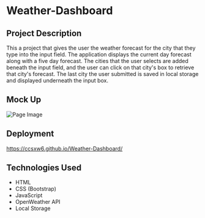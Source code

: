 # Weather-Dashboard

## Project Description
This a project that gives the user the weather forecast for the city that they type into the input field. The application displays the current day forecast along with a five day forecast. The cities that the user selects are added beneath the input field, and the user can click on that city's box to retrieve that city's forecast. The last city the user submitted is saved in local storage and displayed underneath the input box. 

## Mock Up
![Page Image](Weather.gif)

## Deployment
https://ccsxw6.github.io/Weather-Dashboard/

## Technologies Used
- HTML
- CSS (Bootstrap)
- JavaScript
- OpenWeather API
- Local Storage

